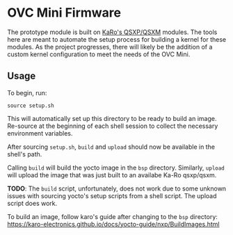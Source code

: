 # OVC Mini Firmware

The prototype module is built on [KaRo's QSXP/QSXM](https://karo-electronics.github.io/docs/hardware-documentation/qsguide/Concept.html) modules.
The tools here are meant to automate the setup process for building a kernel 
for these modules. As the project progresses, there will likely be the addition 
of a custom kernel configuration to meet the needs of the OVC Mini.

## Usage

To begin, run:

```shell
source setup.sh
```

This will automatically set up this directory to be ready to build an image.
Re-source at the beginning of each shell session to collect the necessary 
environment variables.

After sourcing `setup.sh`, `build` and `upload` should now be available in the
shell's path.

Calling `build` will build the yocto image in the `bsp` directory. Similarly,
`upload` will upload the image that was just built to an availabe Ka-Ro
qsxp/qsxm.

__TODO__: The `build` script, unfortunately, does not work due to some unknown
issues with sourcing yocto's setup scripts from a shell script. The upload
script does work.

To build an image, follow karo's guide after changing to the `bsp` directory:
https://karo-electronics.github.io/docs/yocto-guide/nxp/BuildImages.html
